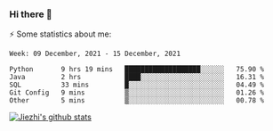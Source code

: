 ### Hi there 👋

⚡ Some statistics about me:


<!--START_SECTION:waka-->
```text
Week: 09 December, 2021 - 15 December, 2021

Python       9 hrs 19 mins   ███████████████████░░░░░░   75.90 % 
Java         2 hrs           ████░░░░░░░░░░░░░░░░░░░░░   16.31 % 
SQL          33 mins         █░░░░░░░░░░░░░░░░░░░░░░░░   04.49 % 
Git Config   9 mins          ▒░░░░░░░░░░░░░░░░░░░░░░░░   01.26 % 
Other        5 mins          ▒░░░░░░░░░░░░░░░░░░░░░░░░   00.78 % 
```
<!--END_SECTION:waka-->





[![Jiezhi's github stats](https://github-readme-stats.vercel.app/api?username=Jiezhi&show_icons=true)](https://github.com/Jiezhi/github-readme-stats)

<!--
[![Top Langs](https://github-readme-stats.vercel.app/api/top-langs/?username=Jiezhi&hide=javascript,html)](https://github.com/Jiezhi/github-readme-stats)

**Jiezhi/Jiezhi** is a ✨ _special_ ✨ repository because its `README.md` (this file) appears on your GitHub profile.

Here are some ideas to get you started:

- 🔭 I’m currently working on ...
- 🌱 I’m currently learning ...
- 👯 I’m looking to collaborate on ...
- 🤔 I’m looking for help with ...
- 💬 Ask me about ...
- 📫 How to reach me: ...
- 😄 Pronouns: ...
- ⚡ Fun fact: ...
-->

